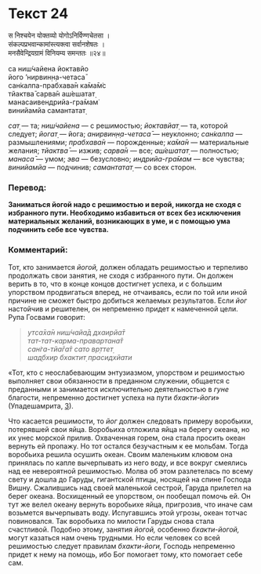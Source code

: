 # Текст 24

स निश्चयेन योक्तव्यो योगोऽनिर्विण्णचेतसा ।  
संकल्पप्रभवान्कामांस्त्यक्त्वा सर्वानशेषतः ।  
मनसैवेन्द्रियग्रामं विनियम्य समन्ततः ॥२४॥

са ниш́чайена йоктавйо  
його ’нирвин̣н̣а-четаса̄  
сан̇калпа-прабхава̄н ка̄ма̄м̇с  
тйактва̄ сарва̄н аш́ешатат̣  
манасаивендрийа-гра̄мам̇  
винийамйа самантатат̣

_сат̣_ — та; _ниш́чайена_ — с решимостью; _йоктавйат̣_ — та, которой следует; _йогат̣_ — йога; _анирвин̣н̣а-четаса̄_ — неуклонно; _сан̇калпа_ — размышлениями; _прабхава̄н_ — порожденные; _ка̄ма̄н_ — материальные желания; _тйактва̄_ — изжив; _сарва̄н_ — все; _аш́ешатат̣_ — полностью; _манаса̄_ — умом; _эва_ — безусловно; _индрийа-гра̄мам_ — все чувства; _винийамйа_ — подчинив; _самантатат̣_ — со всех сторон.

### Перевод:

**Заниматься йогой надо с решимостью и верой, никогда не сходя с избранного пути. Необходимо избавиться от всех без исключения материальных желаний, возникающих в уме, и с помощью ума подчинить себе все чувства.**

### Комментарий:

Тот, кто занимается _йогой,_ должен обладать решимостью и терпеливо продолжать свои занятия, не сходя с избранного пути. Он должен верить в то, что в конце концов достигнет успеха, и с большим упорством продвигаться вперед, не отчаиваясь, если по той или иной причине не сможет быстро добиться желаемых результатов. Если _йог_ настойчив и решителен, он непременно придет к намеченной цели. Рупа Госвами говорит:

> _утса̄ха̄н ниш́чайа̄д дхаирйа̄т  
> тат-тат-карма-правартана̄т  
> сан̇га-тйа̄га̄т сато вр̣ттет̣  
> шад̣бхир бхактит̣ прасидхйати_

«Тот, кто с неослабевающим энтузиазмом, упорством и решимостью выполняет свои обязанности в преданном служении, общается с преданными и занимается исключительно деятельностью в _гуне_ благости, непременно достигнет успеха на пути _бхакти-йоги_» (Упадешамрита, [3](#)).

Что касается решимости, то _йог_ должен следовать примеру воробьихи, потерявшей свои яйца. Воробьиха отложила яйца на берегу океана, но их унес морской прилив. Охваченная горем, она стала просить океан вернуть ей пропажу. Но тот остался безучастным к ее мольбам. Тогда воробьиха решила осушить океан. Своим маленьким клювом она принялась по капле вычерпывать из него воду, и все вокруг смеялись над ее невероятной решимостью. Молва об этом разлетелась по всему свету и дошла до Гаруды, гигантской птицы, носящей на спине Господа Вишну. Сжалившись над своей маленькой сестрой, Гаруда прилетел на берег океана. Восхищенный ее упорством, он пообещал помочь ей. Он тут же велел океану вернуть воробьихе яйца, пригрозив, что иначе сам возьмется вычерпывать воду. Испугавшись этой угрозы, океан тотчас повиновался. Так воробьиха по милости Гаруды снова стала счастливой. Подобно этому, занятия _йогой,_ особенно _бхакти-йогой,_ могут казаться нам очень трудными. Но если человек со всей решимостью следует правилам _бхакти-йоги,_ Господь непременно придет к нему на помощь, ибо Бог помогает тому, кто помогает себе сам.